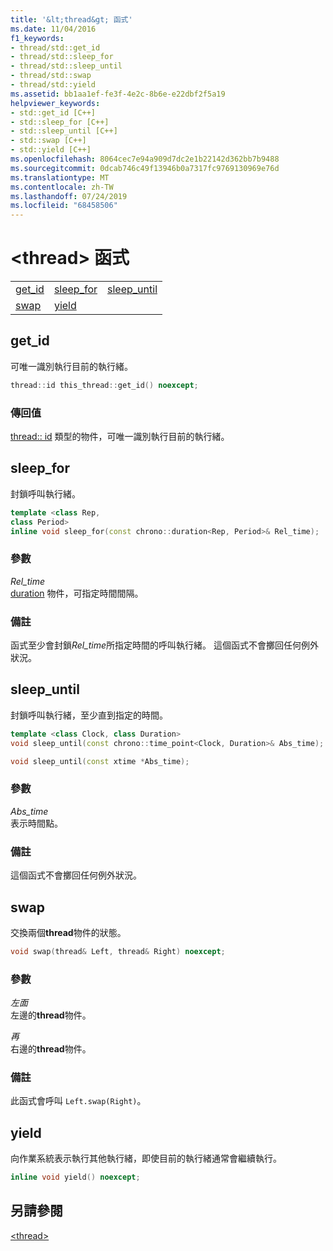 ```yaml
---
title: '&lt;thread&gt; 函式'
ms.date: 11/04/2016
f1_keywords:
- thread/std::get_id
- thread/std::sleep_for
- thread/std::sleep_until
- thread/std::swap
- thread/std::yield
ms.assetid: bb1aa1ef-fe3f-4e2c-8b6e-e22dbf2f5a19
helpviewer_keywords:
- std::get_id [C++]
- std::sleep_for [C++]
- std::sleep_until [C++]
- std::swap [C++]
- std::yield [C++]
ms.openlocfilehash: 8064cec7e94a909d7dc2e1b22142d362bb7b9488
ms.sourcegitcommit: 0dcab746c49f13946b0a7317fc9769130969e76d
ms.translationtype: MT
ms.contentlocale: zh-TW
ms.lasthandoff: 07/24/2019
ms.locfileid: "68458506"
---
```

# <a name="ltthreadgt-functions"></a>&lt;thread&gt; 函式

||||
|-|-|-|
|[get_id](#get_id)|[sleep_for](#sleep_for)|[sleep_until](#sleep_until)|
|[swap](#swap)|[yield](#yield)|

## <a name="get_id"></a>  get_id

可唯一識別執行目前的執行緒。

```cpp
thread::id this_thread::get_id() noexcept;
```

### <a name="return-value"></a>傳回值

[thread:: id](../standard-library/thread-class.md) 類型的物件，可唯一識別執行目前的執行緒。

## <a name="sleep_for"></a>  sleep_for

封鎖呼叫執行緒。

```cpp
template <class Rep,
class Period>
inline void sleep_for(const chrono::duration<Rep, Period>& Rel_time);
```

### <a name="parameters"></a>參數

*Rel_time*\
[duration](../standard-library/duration-class.md) 物件，可指定時間間隔。

### <a name="remarks"></a>備註

函式至少會封鎖*Rel_time*所指定時間的呼叫執行緒。 這個函式不會擲回任何例外狀況。

## <a name="sleep_until"></a>  sleep_until

封鎖呼叫執行緒，至少直到指定的時間。

```cpp
template <class Clock, class Duration>
void sleep_until(const chrono::time_point<Clock, Duration>& Abs_time);

void sleep_until(const xtime *Abs_time);
```

### <a name="parameters"></a>參數

*Abs_time*\
表示時間點。

### <a name="remarks"></a>備註

這個函式不會擲回任何例外狀況。

## <a name="swap"></a>  swap

交換兩個**thread**物件的狀態。

```cpp
void swap(thread& Left, thread& Right) noexcept;
```

### <a name="parameters"></a>參數

*左面*\
左邊的**thread**物件。

*再*\
右邊的**thread**物件。

### <a name="remarks"></a>備註

此函式會呼叫 `Left.swap(Right)`。

## <a name="yield"></a>  yield

向作業系統表示執行其他執行緒，即使目前的執行緒通常會繼續執行。

```cpp
inline void yield() noexcept;
```

## <a name="see-also"></a>另請參閱

[\<thread>](../standard-library/thread.md)
